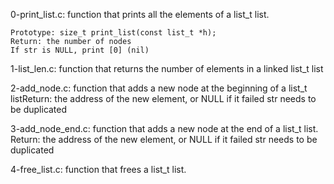 0-print_list.c:  function that prints all the elements of a list_t list.

    Prototype: size_t print_list(const list_t *h);
    Return: the number of nodes
    If str is NULL, print [0] (nil)

1-list_len.c: function that returns the number of elements in a linked list_t list

2-add_node.c: function that adds a new node at the beginning of a list_t listReturn: the address of the new element, or NULL if it failed
str needs to be duplicated

3-add_node_end.c:  function that adds a new node at the end of a list_t list.
Return: the address of the new element, or NULL if it failed
str needs to be duplicated

4-free_list.c: function that frees a list_t list.
